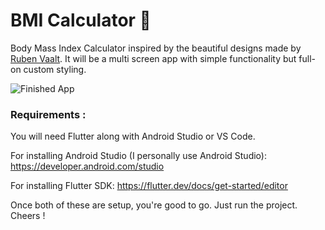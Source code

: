 # BMI Calculator 💪 

Body Mass Index Calculator inspired by the beautiful designs made by [Ruben Vaalt](https://dribbble.com/shots/4585382-Simple-BMI-Calculator). It will be a multi screen app with simple functionality but full-on custom styling. 

![Finished App](https://github.com/londonappbrewery/Images/blob/master/bmi-calc-demo.gif)

### Requirements :
You will need Flutter along with Android Studio or VS Code.

For installing Android Studio (I personally use Android Studio): 
https://developer.android.com/studio

For installing Flutter SDK:
https://flutter.dev/docs/get-started/editor

Once both of these are setup, you're good to go. Just run the project.
Cheers !
